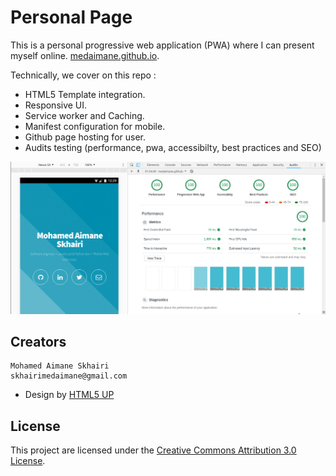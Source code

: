 # Personal Page

This is a personal progressive web application (PWA) where I can present myself online. [medaimane.github.io](https://medaimane.github.io).

Technically, we cover on this repo :

* HTML5 Template integration.
* Responsive UI.
* Service worker and Caching.
* Manifest configuration for mobile.
* Github page hosting for user.
* Audits testing (performance, pwa, accessibilty, best practices and SEO)

![audits-test-result](https://github.com/medaimane/medaimane.github.io/blob/master/screenshots/Audits-100%25.png)

## Creators

    Mohamed Aimane Skhairi
    skhairimedaimane@gmail.com

* Design by [HTML5 UP](https://html5up.net/)

## License

This project are licensed under the [Creative Commons Attribution 3.0 License](https://creativecommons.org/licenses/by/3.0/).

